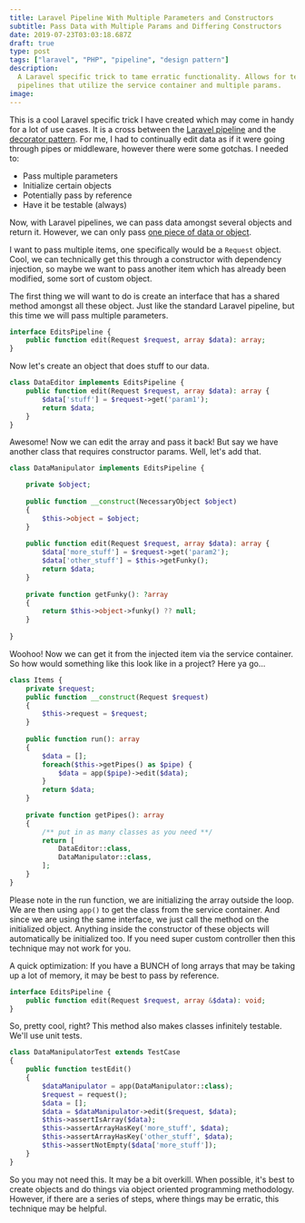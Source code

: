 ```yaml
---
title: Laravel Pipeline With Multiple Parameters and Constructors
subtitle: Pass Data with Multiple Params and Differing Constructors
date: 2019-07-23T03:03:18.687Z
draft: true
type: post
tags: ["laravel", "PHP", "pipeline", "design pattern"]
description:
  A Laravel specific trick to tame erratic functionality. Allows for testable
  pipelines that utilize the service container and multiple params.
image: 
---
```


This is a cool Laravel specific trick I have created which may come in handy for a lot of use cases. It is a cross between the [Laravel pipeline](https://jeffochoa.me/understanding-laravel-pipelines) and the [decorator pattern](https://laracasts.com/series/design-patterns-in-php/episodes/1). For me, I had to continually edit data as if it were going through pipes or middleware, however there were some gotchas. I needed to:
- Pass multiple parameters
- Initialize certain objects
- Potentially pass by reference
- Have it be testable (always)

Now, with Laravel pipelines, we can pass data amongst several objects and return it. However, we can only pass [one piece of data or object](https://github.com/illuminate/pipeline/blob/master/Pipeline.php#L59).

I want to pass multiple items, one specifically would be a `Request` object. Cool, we can technically get this through a constructor with dependency injection, so maybe we want to pass another item which has already been modified, some sort of custom object.

The first thing we will want to do is create an interface that has a shared method amongst all these object. Just like the standard Laravel pipeline, but this time we will pass multiple parameters.

```php
interface EditsPipeline {
    public function edit(Request $request, array $data): array;
}
```

Now let's create an object that does stuff to our data.

```php
class DataEditor implements EditsPipeline {
    public function edit(Request $request, array $data): array {
        $data['stuff'] = $request->get('param1');
        return $data;
    }
}
```

Awesome! Now we can edit the array and pass it back! But say we have another class that requires constructor params. Well, let's add that.

```php
class DataManipulator implements EditsPipeline {

    private $object;
    
    public function __construct(NecessaryObject $object)
    {
        $this->object = $object;
    }
    
    public function edit(Request $request, array $data): array {
        $data['more_stuff'] = $request->get('param2');
        $data['other_stuff'] = $this->getFunky();
        return $data;
    }
    
    private function getFunky(): ?array
    {
        return $this->object->funky() ?? null;
    }
    
}
```

Woohoo! Now we can get it from the injected item via the service container. So how would something like this look like in a project? Here ya go...

```php
class Items {
    private $request;
    public function __construct(Request $request)
    {
        $this->request = $request;
    }
    
    public function run(): array
    {
        $data = [];
        foreach($this->getPipes() as $pipe) {
            $data = app($pipe)->edit($data);
        }
        return $data;
    }
    
    private function getPipes(): array
    {
        /** put in as many classes as you need **/
        return [
            DataEditor::class,
            DataManipulator::class,
        ];
    }
}
```

Please note in the run function, we are initializing the array outside the loop. We are then using `app()` to get the class from the service container. And since we are using the same interface, we just call the method on the initialized object. Anything inside the constructor of these objects will automatically be initialized too. If you need super custom controller then this technique may not work for you.

A quick optimization: If you have a BUNCH of long arrays that may be taking up a lot of memory, it may be best to pass by reference.

```php
interface EditsPipeline {
    public function edit(Request $request, array &$data): void;
}
```

So, pretty cool, right? This method also makes classes infinitely testable. We'll use unit tests.

```php
class DataManipulatorTest extends TestCase
{
    public function testEdit()
    {
        $dataManipulator = app(DataManipulator::class);
        $request = request();
        $data = [];
        $data = $dataManipulator->edit($request, $data);
        $this->assertIsArray($data);
        $this->assertArrayHasKey('more_stuff', $data);
        $this->assertArrayHasKey('other_stuff', $data);
        $this->assertNotEmpty($data['more_stuff']);
    }
}
```

So you may not need this. It may be a bit overkill. When possible, it's best to create objects and do things via object oriented programming methodology. However, if there are a series of steps, where things may be erratic, this technique may be helpful.